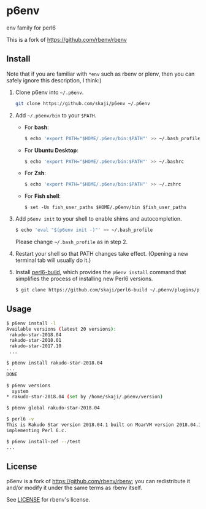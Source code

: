 # p6env

env family for perl6

This is a fork of https://github.com/rbenv/rbenv

## Install

Note that if you are familiar with `*env` such as rbenv or plenv,
then you can safely ignore this description, I think:)

1. Clone p6env into `~/.p6env`.

    ~~~ sh
    git clone https://github.com/skaji/p6env ~/.p6env
    ~~~

2. Add `~/.p6env/bin` to your `$PATH`.

   * For **bash**:
     ~~~ bash
     $ echo 'export PATH="$HOME/.p6env/bin:$PATH"' >> ~/.bash_profile
     ~~~

   * For **Ubuntu Desktop**:
     ~~~ bash
     $ echo 'export PATH="$HOME/.p6env/bin:$PATH"' >> ~/.bashrc
     ~~~

   * For **Zsh**:
     ~~~ zsh
     $ echo 'export PATH="$HOME/.p6env/bin:$PATH"' >> ~/.zshrc
     ~~~

   * For **Fish shell**:
     ~~~ fish
     $ set -Ux fish_user_paths $HOME/.p6env/bin $fish_user_paths
     ~~~

3. Add `p6env init` to your shell to enable shims and autocompletion.

   ~~~ sh
   $ echo 'eval "$(p6env init -)"' >> ~/.bash_profile
   ~~~

   Please change `~/.bash_profile` as in step 2.

4. Restart your shell so that PATH changes take effect. (Opening a new
   terminal tab will usually do it.)

5. Install [perl6-build](https://github.com/skaji/perl6-build),  which provides the
   `p6env install` command that simplifies the process of
   installing new Perl6 versions.

   ~~~ sh
   $ git clone https://github.com/skaji/perl6-build ~/.p6env/plugins/perl6-build
   ~~~

## Usage

~~~ sh
$ p6env install -l
Available versions (latest 20 versions):
 rakudo-star-2018.04
 rakudo-star-2018.01
 rakudo-star-2017.10
 ...

$ p6env install rakudo-star-2018.04
...
DONE

$ p6env versions
  system
* rakudo-star-2018.04 (set by /home/skaji/.p6env/version)

$ p6env global rakudo-star-2018.04

$ perl6 -v
This is Rakudo Star version 2018.04.1 built on MoarVM version 2018.04.1
implementing Perl 6.c.

$ p6env install-zef --/test
...
~~~

## License

p6env is a fork of https://github.com/rbenv/rbenv;
you can redistribute it and/or modify it under the same terms as rbenv itself.

See [LICENSE](LICENSE) for rbenv's license.
